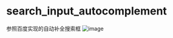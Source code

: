 # search_input_autocomplement
参照百度实现的自动补全搜索框
![image](https://github.com/ljxcript/search_input_autocomplement/blob/master/description.jpg)
